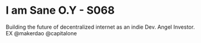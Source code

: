 # I am Sane O.Y - S068

Building the future of decentralized internet as an indie Dev. Angel Investor. EX @makerdao @capitalone

